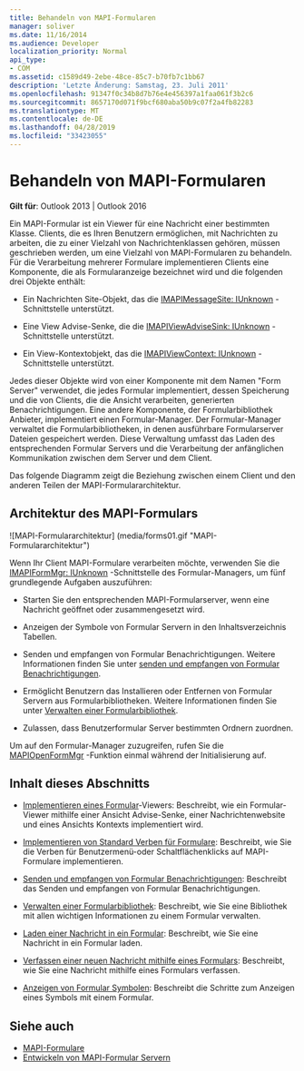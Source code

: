 ```yaml
---
title: Behandeln von MAPI-Formularen
manager: soliver
ms.date: 11/16/2014
ms.audience: Developer
localization_priority: Normal
api_type:
- COM
ms.assetid: c1589d49-2ebe-48ce-85c7-b70fb7c1bb67
description: 'Letzte Änderung: Samstag, 23. Juli 2011'
ms.openlocfilehash: 91347f0c34b8d7b76e4e456397a1faa061f3b2c6
ms.sourcegitcommit: 8657170d071f9bcf680aba50b9c07f2a4fb82283
ms.translationtype: MT
ms.contentlocale: de-DE
ms.lasthandoff: 04/28/2019
ms.locfileid: "33423055"
---
```

# <a name="handling-mapi-forms"></a>Behandeln von MAPI-Formularen

**Gilt für**: Outlook 2013 | Outlook 2016 
  
Ein MAPI-Formular ist ein Viewer für eine Nachricht einer bestimmten Klasse. Clients, die es Ihren Benutzern ermöglichen, mit Nachrichten zu arbeiten, die zu einer Vielzahl von Nachrichtenklassen gehören, müssen geschrieben werden, um eine Vielzahl von MAPI-Formularen zu behandeln. Für die Verarbeitung mehrerer Formulare implementieren Clients eine Komponente, die als Formularanzeige bezeichnet wird und die folgenden drei Objekte enthält:
  
- Ein Nachrichten Site-Objekt, das die [IMAPIMessageSite: IUnknown](imapimessagesiteiunknown.md) -Schnittstelle unterstützt. 
    
- Eine View Advise-Senke, die die [IMAPIViewAdviseSink: IUnknown](imapiviewadvisesinkiunknown.md) -Schnittstelle unterstützt. 
    
- Ein View-Kontextobjekt, das die [IMAPIViewContext: IUnknown](imapiviewcontextiunknown.md) -Schnittstelle unterstützt. 
    
Jedes dieser Objekte wird von einer Komponente mit dem Namen "Form Server" verwendet, die jedes Formular implementiert, dessen Speicherung und die von Clients, die die Ansicht verarbeiten, generierten Benachrichtigungen. Eine andere Komponente, der Formularbibliothek Anbieter, implementiert einen Formular-Manager. Der Formular-Manager verwaltet die Formularbibliotheken, in denen ausführbare Formularserver Dateien gespeichert werden. Diese Verwaltung umfasst das Laden des entsprechenden Formular Servers und die Verarbeitung der anfänglichen Kommunikation zwischen dem Server und dem Client.
  
Das folgende Diagramm zeigt die Beziehung zwischen einem Client und den anderen Teilen der MAPI-Formulararchitektur.
  
## <a name="mapi-form-architecture"></a>Architektur des MAPI-Formulars
  
![MAPI-Formulararchitektur] (media/forms01.gif "MAPI-Formulararchitektur")
  
Wenn Ihr Client MAPI-Formulare verarbeiten möchte, verwenden Sie die [IMAPIFormMgr: IUnknown](imapiformmgriunknown.md) -Schnittstelle des Formular-Managers, um fünf grundlegende Aufgaben auszuführen: 
  
- Starten Sie den entsprechenden MAPI-Formularserver, wenn eine Nachricht geöffnet oder zusammengesetzt wird.
    
- Anzeigen der Symbole von Formular Servern in den Inhaltsverzeichnis Tabellen.
    
- Senden und empfangen von Formular Benachrichtigungen. Weitere Informationen finden Sie unter [senden und empfangen von Formular Benachrichtigungen](sending-and-receiving-form-notifications.md).
    
- Ermöglicht Benutzern das Installieren oder Entfernen von Formular Servern aus Formularbibliotheken. Weitere Informationen finden Sie unter [Verwalten einer Formularbibliothek](maintaining-a-form-library.md).
    
- Zulassen, dass Benutzerformular Server bestimmten Ordnern zuordnen.
    
Um auf den Formular-Manager zuzugreifen, rufen Sie die [MAPIOpenFormMgr](mapiopenformmgr.md) -Funktion einmal während der Initialisierung auf. 
  
## <a name="in-this-section"></a>Inhalt dieses Abschnitts

- [Implementieren eines Formular](implementing-a-form-viewer.md)-Viewers: Beschreibt, wie ein Formular-Viewer mithilfe einer Ansicht Advise-Senke, einer Nachrichtenwebsite und eines Ansichts Kontexts implementiert wird.
    
- [Implementieren von Standard Verben für Formulare](implementing-standard-form-verbs.md): Beschreibt, wie Sie die Verben für Benutzermenü-oder Schaltflächenklicks auf MAPI-Formulare implementieren.
    
- [Senden und empfangen von Formular Benachrichtigungen](sending-and-receiving-form-notifications.md): Beschreibt das Senden und empfangen von Formular Benachrichtigungen.
    
- [Verwalten einer Formularbibliothek](maintaining-a-form-library.md): Beschreibt, wie Sie eine Bibliothek mit allen wichtigen Informationen zu einem Formular verwalten.
    
- [Laden einer Nachricht in ein Formular](loading-a-message-into-a-form.md): Beschreibt, wie Sie eine Nachricht in ein Formular laden.
    
- [Verfassen einer neuen Nachricht mithilfe eines Formulars](composing-a-new-message-by-using-a-form.md): Beschreibt, wie Sie eine Nachricht mithilfe eines Formulars verfassen.
    
- [Anzeigen von Formular Symbolen](displaying-form-icons.md): Beschreibt die Schritte zum Anzeigen eines Symbols mit einem Formular.
    
## <a name="see-also"></a>Siehe auch

- [MAPI-Formulare](mapi-forms.md)
- [Entwickeln von MAPI-Formular Servern](developing-mapi-form-servers.md)

